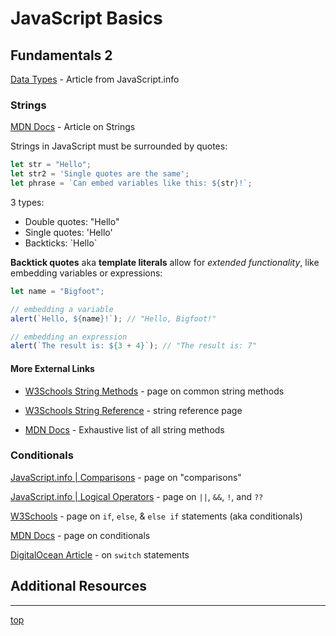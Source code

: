 # JavaScript Basics
## Fundamentals 2
[Data Types](https://javascript.info/types) - Article from JavaScript.info

### Strings
[MDN Docs](https://developer.mozilla.org/en-US/docs/Learn/JavaScript/First_steps/Strings) - 
Article on Strings

Strings in JavaScript must be surrounded by quotes:
```javascript
let str = "Hello";
let str2 = 'Single quotes are the same';
let phrase = `Can embed variables like this: ${str}!`;
```
3 types:
- Double quotes: "Hello"
- Single quotes: 'Hello'
- Backticks: \`Hello`

**Backtick quotes** aka **template literals** allow for *extended functionality*, 
like embedding variables or expressions:
```javascript
let name = "Bigfoot";

// embedding a variable
alert(`Hello, ${name}!`); // "Hello, Bigfoot!"

// embedding an expression
alert(`The result is: ${3 + 4}`); // "The result is: 7"
```

#### More External Links
- [W3Schools String Methods](https://www.w3schools.com/js/js_string_methods.asp) - 
page on common string methods

- [W3Schools String Reference](https://www.w3schools.com/jsref/jsref_obj_string.asp) - 
string reference page

- [MDN Docs](https://developer.mozilla.org/en-US/docs/Web/JavaScript/Reference/Global_Objects/String) - 
Exhaustive list of all string methods

### Conditionals
[JavaScript.info | Comparisons](https://javascript.info/comparison) - 
page on "comparisons"

[JavaScript.info | Logical Operators](https://javascript.info/logical-operators) - 
page on `||`, `&&`, `!`, and `??`

[W3Schools](https://www.w3schools.com/js/js_if_else.asp) - 
page on `if`, `else`, & `else if` statements (aka conditionals)

[MDN Docs](https://developer.mozilla.org/en-US/docs/Learn/JavaScript/Building_blocks/conditionals) - 
page on conditionals

[DigitalOcean Article](https://www.digitalocean.com/community/tutorials/how-to-use-the-switch-statement-in-javascript) - 
on `switch` statements

## Additional Resources

---
[top](#)
